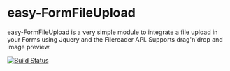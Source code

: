 # easy-FormFileUpload

easy-FormFileUpload is a very simple module to integrate a file upload in your Forms using Jquery and the Filereader API. Supports drag'n'drop and image preview.

[![Build Status](https://magnum.travis-ci.com/meandmax/easy-FormFileUpload.svg?token=apnBwHLjZ974yJCoHTh7&branch=master)](https://magnum.travis-ci.com/meandmax/easy-FormFileUpload)
